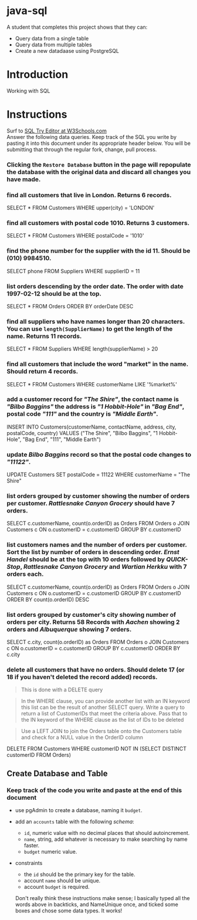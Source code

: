 # java-sql

A student that completes this project shows that they can:
* Query data from a single table
* Query data from multiple tables
* Create a new datadaase using PostgreSQL

# Introduction

Working with SQL

# Instructions

Surf to [SQL Try Editor at W3Schools.com](https://www.w3schools.com/Sql/tryit.asp?filename=trysql_select_top)  
Answer the following data queries. Keep track of the SQL you write by pasting it into this document under its appropriate header below. You will be submitting that through the regular fork, change, pull process.

### **Clicking the `Restore Database` button in the page will repopulate the database with the original data and discard all changes you have made**.

### find all customers that live in London. Returns 6 records.
SELECT * 
FROM Customers
WHERE upper(city) = 'LONDON'

### find all customers with postal code 1010. Returns 3 customers.
SELECT * 
FROM Customers
WHERE postalCode = '1010'

### find the phone number for the supplier with the id 11. Should be (010) 9984510.
SELECT phone
FROM Suppliers
WHERE supplierID = 11

### list orders descending by the order date. The order with date 1997-02-12 should be at the top.
SELECT *
FROM Orders
ORDER BY orderDate DESC

### find all suppliers who have names longer than 20 characters. You can use `length(SupplierName)` to get the length of the name. Returns 11 records.
SELECT *
FROM Suppliers
WHERE length(supplierName) > 20

### find all customers that include the word "market" in the name. Should return 4 records.
SELECT *
FROM Customers
WHERE customerName LIKE '%market%'

### add a customer record for _"The Shire"_, the contact name is _"Bilbo Baggins"_ the address is _"1 Hobbit-Hole"_ in _"Bag End"_, postal code _"111"_ and the country is _"Middle Earth"_.
INSERT INTO Customers(customerName, contactName, address, city, postalCode, country)
VALUES ("The Shire", "Bilbo Baggins", "1 Hobbit-Hole", "Bag End", "111", "Middle Earth")

### update _Bilbo Baggins_ record so that the postal code changes to _"11122"_.
UPDATE Customers
SET postalCode = 11122
WHERE customerName = "The Shire"

### list orders grouped by customer showing the number of orders per customer. _Rattlesnake Canyon Grocery_ should have 7 orders.
SELECT c.customerName,  count(o.orderID) as Orders
FROM Orders o JOIN Customers c
ON o.customerID = c.customerID
GROUP BY c.customerID

### list customers names and the number of orders per customer. Sort the list by number of orders in descending order. _Ernst Handel_ should be at the top with 10 orders followed by _QUICK-Stop_, _Rattlesnake Canyon Grocery_ and _Wartian Herkku_ with 7 orders each.
SELECT c.customerName,  count(o.orderID) as Orders
FROM Orders o JOIN Customers c
ON o.customerID = c.customerID
GROUP BY c.customerID
ORDER BY count(o.orderID) DESC

### list orders grouped by customer's city showing number of orders per city. Returns 58 Records with _Aachen_ showing 2 orders and _Albuquerque_ showing 7 orders.
SELECT c.city,  count(o.orderID) as Orders
FROM Orders o JOIN Customers c
ON o.customerID = c.customerID
GROUP BY c.customerID
ORDER BY c.city

### delete all customers that have no orders. Should delete 17 (or 18 if you haven't deleted the record added) records.
> This is done with a DELETE query

> In the WHERE clause, you can provide another list with an IN keyword this list can be the result of another SELECT query. Write a query to return a list of CustomerIDs that meet the criteria above. Pass that to the IN keyword of the WHERE clause as the list of IDs to be deleted
 
> Use a LEFT JOIN to join the Orders table onto the Customers table and check for a NULL value in the OrderID column

DELETE
FROM Customers
WHERE customerID NOT IN (SELECT DISTINCT customerID FROM Orders)

## Create Database and Table

### Keep track of the code you write and paste at the end of this document

- use pgAdmin to create a database, naming it `budget`.
- add an `accounts` table with the following _schema_:

  - `id`, numeric value with no decimal places that should autoincrement.
  - `name`, string, add whatever is necessary to make searching by name faster.
  - `budget` numeric value.

- constraints
  - the `id` should be the primary key for the table.
  - account `name` should be unique.
  - account `budget` is required.

  Don't really think these instructions make sense; I basically typed all the words above in backticks, and NameUnique once, and ticked some boxes and chose some data types. It works!
